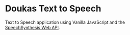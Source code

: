 # Doukas Text to Speech

Text to Speech application using Vanilla JavaScript and the [SpeechSynthesis Web API](https://developer.mozilla.org/en-US/docs/Web/API/SpeechSynthesis "SpeechSynthesis Web API").
